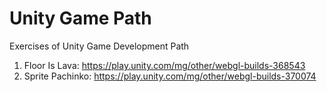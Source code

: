 # Unity Game Path
Exercises of Unity Game Development Path
1. Floor Is Lava:
https://play.unity.com/mg/other/webgl-builds-368543
2. Sprite Pachinko: https://play.unity.com/mg/other/webgl-builds-370074
